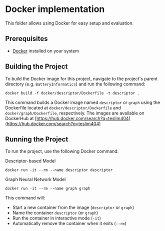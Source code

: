 # Docker implementation

This folder allows using Docker for easy setup and evaluation.

## Prerequisites

- [Docker](https://docs.docker.com/engine/install/) installed on your system

## Building the Project

To build the Docker image for this project, navigate to the project's parent directory (e.g. `BatteryInformatics`) and run the following command:

```
docker build -f docker/descriptor/Dockerfile -t descriptor .
```

This command builds a Docker image named `descriptor` or `graph` using the Dockerfile located at `docker/descriptor/Dockerfile` and `docker/graph/Dockerfile`, respectively. The images are available on DockerHub at [https://hub.docker.com/search?q=teslim404](https://hub.docker.com/search?q=teslim404)

## Running the Project

To run the project, use the following Docker command:

Descriptor-based Model

```
docker run -it --rm --name descriptor descriptor
```

Graph Neural Network Model

```
docker run -it --rm --name graph graph
```

This command will:
- Start a new container from the image (`descriptor` or `graph`)
- Name the container `descriptor` (or `graph`)
- Run the container in interactive mode (`-it`)
- Automatically remove the container when it exits (`--rm`)